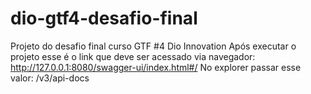 # dio-gtf4-desafio-final
Projeto do desafio final curso GTF #4 Dio Innovation
Após executar o projeto esse é o link que deve ser acessado via navegador: http://127.0.0.1:8080/swagger-ui/index.html#/
No explorer passar esse valor: /v3/api-docs
